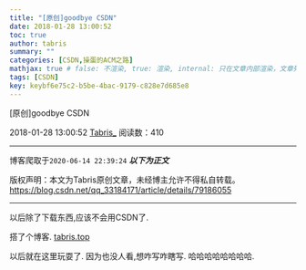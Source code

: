 ```yaml
---
title: "[原创]goodbye CSDN"
date: 2018-01-28 13:00:52
toc: true
author: tabris
summary: ""
categories: [CSDN,操蛋的ACM之路]
mathjax: true # false: 不渲染, true: 渲染, internal: 只在文章内部渲染，文章列表中不渲染
tags: [CSDN]
key: keybf6e75c2-b5be-4bac-9179-c828e7d685e8
---
```


[原创]goodbye CSDN

2018-01-28 13:00:52  [Tabris_](https://me.csdn.net/qq_33184171) 阅读数：410

---

博客爬取于`2020-06-14 22:39:24`
***以下为正文***

版权声明：本文为Tabris原创文章，未经博主允许不得私自转载。
https://blog.csdn.net/qq_33184171/article/details/79186055

<!-- more -->

---

以后除了下载东西,应该不会用CSDN了.

搭了个博客.
[tabris.top](https://tabris.top)

以后就在这里玩耍了.
因为也没人看,想咋写咋瞎写.  哈哈哈哈哈哈哈哈.

